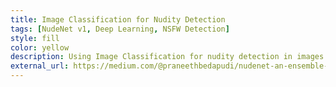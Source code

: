 ```yaml
---
title: Image Classification for Nudity Detection
tags: [NudeNet v1, Deep Learning, NSFW Detection]
style: fill
color: yellow
description: Using Image Classification for nudity detection in images and videos.
external_url: https://medium.com/@praneethbedapudi/nudenet-an-ensemble-of-neural-nets-for-nudity-detection-and-censoring-d9f3da721e3
---
```

